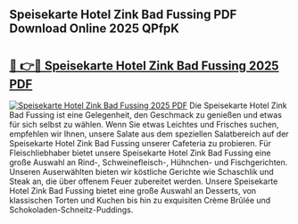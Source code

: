 ## Speisekarte Hotel Zink Bad Fussing PDF Download Online 2025 QPfpK

# <h2><a href="http://gc9r8kk.nevu.top/?p=Speisekarte+Hotel+Zink+Bad+Fussing">🔗 👉🔴 Speisekarte Hotel Zink Bad Fussing 2025 PDF</a></h2>

[![Speisekarte Hotel Zink Bad Fussing 2025 PDF](https://i.imgur.com/dBaPXMq.png)](http://gc9r8kk.nevu.top/?p=Speisekarte+Hotel+Zink+Bad+Fussing)
Die Speisekarte Hotel Zink Bad Fussing ist eine Gelegenheit, den Geschmack zu genießen und etwas für sich selbst zu wählen. Wenn Sie etwas Leichtes und Frisches suchen, empfehlen wir Ihnen, unsere Salate aus dem speziellen Salatbereich auf der Speisekarte Hotel Zink Bad Fussing unserer Cafeteria zu probieren. Für Fleischliebhaber bietet unsere Speisekarte Hotel Zink Bad Fussing eine große Auswahl an Rind-, Schweinefleisch-, Hühnchen- und Fischgerichten. Unseren Auserwählten bieten wir köstliche Gerichte wie Schaschlik und Steak an, die über offenem Feuer zubereitet werden. Unsere Speisekarte Hotel Zink Bad Fussing bietet eine große Auswahl an Desserts, von klassischen Torten und Kuchen bis hin zu exquisiten Crème Brûlée und Schokoladen-Schneitz-Puddings.
